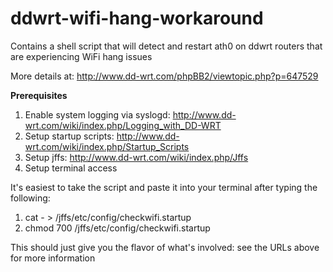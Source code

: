 ddwrt-wifi-hang-workaround
==========================

Contains a shell script that will detect and restart ath0 on ddwrt routers that are experiencing WiFi hang issues

More details at: http://www.dd-wrt.com/phpBB2/viewtopic.php?p=647529

**Prerequisites**

1. Enable system logging via syslogd: http://www.dd-wrt.com/wiki/index.php/Logging_with_DD-WRT
2. Setup startup scripts: http://www.dd-wrt.com/wiki/index.php/Startup_Scripts
3. Setup jffs: http://www.dd-wrt.com/wiki/index.php/Jffs
4. Setup terminal access

It's easiest to take the script and paste it into your terminal after typing the following:

1. cat - > /jffs/etc/config/checkwifi.startup
2. chmod 700 /jffs/etc/config/checkwifi.startup

This should just give you the flavor of what's involved: see the URLs above for more information
